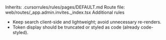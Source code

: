 Inherits: .cursorrules/rules/pages/DEFAULT.md
Route file: web/routes/_app.admin.invites._index.tsx
Additional rules
- Keep search client-side and lightweight; avoid unnecessary re-renders.
- Token display should be truncated or styled as code (already code-styled).
